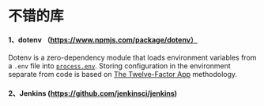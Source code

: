 # 不错的库

#### 1、dotenv （https://www.npmjs.com/package/dotenv）

Dotenv is a zero-dependency module that loads environment variables from a `.env` file into [`process.env`](https://nodejs.org/docs/latest/api/process.html#process_process_env). Storing configuration in the environment separate from code is based on [The Twelve-Factor App](http://12factor.net/config) methodology.



#### 2、Jenkins (https://github.com/jenkinsci/jenkins)



